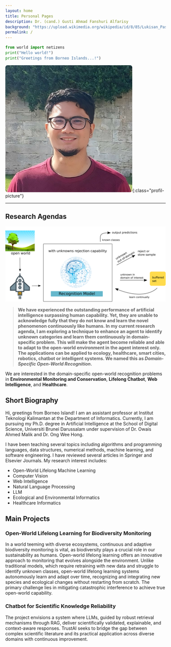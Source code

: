 ```yaml
---
layout: home
title: Personal Pages
description: Dr. (cand.) Gusti Ahmad Fanshuri Alfarisy
background: "https://upload.wikimedia.org/wikipedia/id/8/85/Lukisan_Pasar_Terapung_Banjarmasin.JPG"
permalink: /
---
```


[//]: # ([Petridish]&#40;https://github.com/peterdesmet/petridish&#41; is a Jekyll theme for research project websites. Or your personal blog or lab website. 👩‍🔬 It's mobile-friendly &#40;thanks to [Bootstrap 5]&#40;https://getbootstrap.com/docs/5.1/&#41;&#41;, free, easy to customize, and designed to work well with [GitHub Pages]&#40;https://pages.github.com/&#41;.)

```python
from world import netizens
print("Hello world!")
print("Greetings from Borneo Islands...!")
```

![My picture - Gusti Ahmad Fanshuri Alfarisy](assets/theme/images/profil_pic_me.png "Hello"){:class="profil-picture"}

___
## Research Agendas

![Current research agendas](assets/theme/images/main_illustration_final.png)
> **We have experienced the outstanding performance of artificial intelligence surpassing human capability. Yet, they are unable to acknowledge fully that they do not know and learn the novel phenomenon continuously like humans. In my current research agenda, I am exploring a technique to enhance an agent to identify unknown categories and learn them continuously in domain-specific problem.  This will make the agent become reliable and able to adapt to the open-world environment in the agent interest only. The applications can be applied to ecology, healthcare, smart cities, robotics, chatbot or intelligent systems. We named this as _Domain-Specific Open-World Recognition_.**

We are interested in the domain-specific open-world recognition problems in **Environmental Monitoring and Conservation**, **Lifelong Chatbot**, **Web Intelligence**,  and **Healthcare**.

## Short Biography

Hi, greetings from Borneo Island! I am an assistant professor at Institut Teknologi Kalimantan at the Department of Informatics. Currently, I am pursuing my Ph.D. degree in Artificial Intelligence at the School of Digital Science, Universiti Brunei Darussalam under supervision of Dr. Owais Ahmed Malik and Dr. Ong Wee Hong.

I have been teaching several topics including algorithms and programming languages, data structures, numerical methods, machine learning, and software engineering. I have reviewed several articles in Springer and Elsevier Journals. My research interest includes:

- Open-World Lifelong Machine Learning
- Computer Vision
- Web Intelligence
- Natural Language Processing
- LLM
- Ecological and Environmental Informatics
- Healthcare Informatics

## Main Projects

### Open-World Lifelong Learning for Biodiversity Monitoring

In a world teeming with diverse ecosystems, continuous and adaptive biodiversity monitoring is vital, as biodiversity plays a crucial role in our sustainability as humans. Open-world lifelong learning offers an innovative approach to monitoring that evolves alongside the environment. Unlike traditional models, which require retraining with new data and struggle to identify unknown classes, open-world lifelong learning systems autonomously learn and adapt over time, recognizing and integrating new species and ecological changes without restarting from scratch. The primary challenge lies in mitigating catastrophic interference to achieve true open-world capability.

### Chatbot for Scientific Knowledge Reliability
The project envisions a system where LLMs, guided by robust retrieval mechanisms through RAG, deliver scientifically validated, explainable, and context-aware responses. TrustAI seeks to bridge the gap between complex scientific literature and its practical application across diverse domains with continuous improvement.

